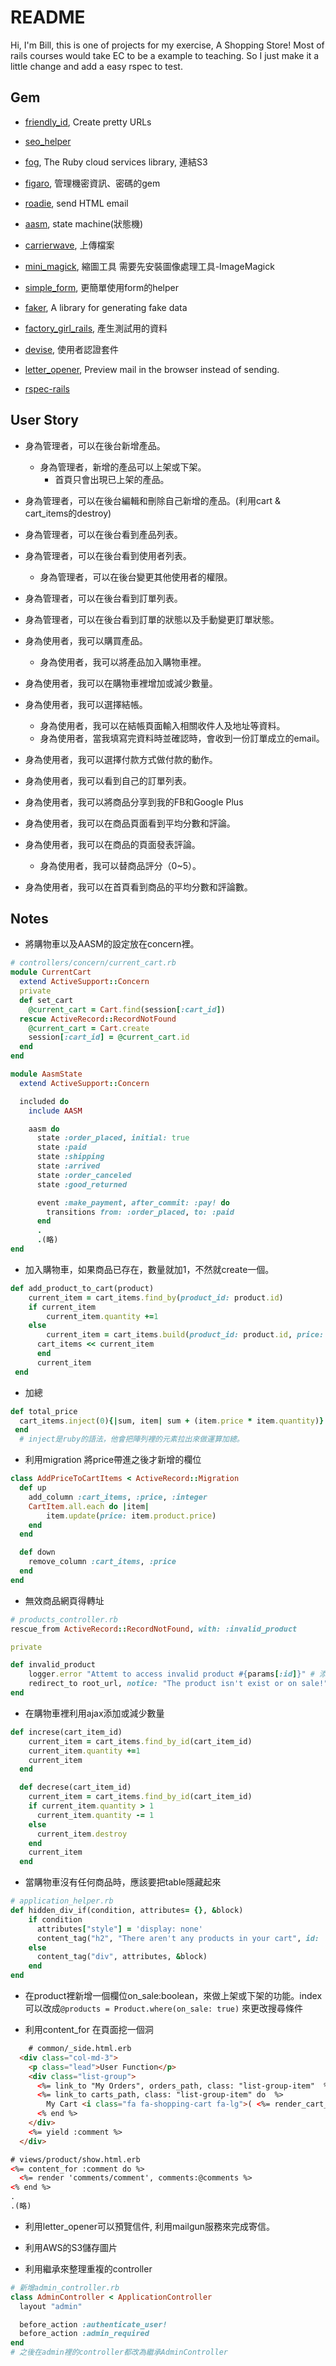 # README
Hi, I'm Bill, this is one of projects for my exercise, A Shopping Store!
Most of rails courses would take EC to be a example to teaching.
So I just make it a little change and add a easy rspec to test.

## Gem
- [friendly_id](https://github.com/norman/friendly_id), Create pretty URLs

- [seo_helper](https://github.com/techbang/seo_helper)

- [fog](https://github.com/fog/fog), The Ruby cloud services library, 連結S3

- [figaro](https://github.com/laserlemon/figaro), 管理機密資訊、密碼的gem

- [roadie](https://github.com/Mange/roadie), send HTML email

- [aasm](https://github.com/aasm/aasm), state machine(狀態機)

- [carrierwave](https://github.com/carrierwaveuploader/carrierwave), 上傳檔案

- [mini_magick](https://github.com/minimagick/minimagick), 縮圖工具 需要先安裝圖像處理工具-ImageMagick

- [simple_form](https://github.com/plataformatec/simple_form), 更簡單使用form的helper

- [faker](https://github.com/stympy/faker), A library for generating fake data

- [factory_girl_rails](https://github.com/thoughtbot/factory_girl_rails), 產生測試用的資料

- [devise](https://github.com/plataformatec/devise), 使用者認證套件

- [letter_opener](https://github.com/ryanb/letter_opener), Preview mail in the browser instead of sending.

- [rspec-rails](https://github.com/rspec/rspec-rails)

## User Story
- 身為管理者，可以在後台新增產品。
	- 身為管理者，新增的產品可以上架或下架。
		- 首頁只會出現已上架的產品。

- 身為管理者，可以在後台編輯和刪除自己新增的產品。(利用cart & cart_items的destroy)
- 身為管理者，可以在後台看到產品列表。
- 身為管理者，可以在後台看到使用者列表。

	- 身為管理者，可以在後台變更其他使用者的權限。
- 身為管理者，可以在後台看到訂單列表。
- 身為管理者，可以在後台看到訂單的狀態以及手動變更訂單狀態。

- 身為使用者，我可以購買產品。
	- 身為使用者，我可以將產品加入購物車裡。

- 身為使用者，我可以在購物車裡增加或減少數量。
- 身為使用者，我可以選擇結帳。
	- 身為使用者，我可以在結帳頁面輸入相關收件人及地址等資料。
	- 身為使用者，當我填寫完資料時並確認時，會收到一份訂單成立的email。

- 身為使用者，我可以選擇付款方式做付款的動作。
- 身為使用者，我可以看到自己的訂單列表。
- 身為使用者，我可以將商品分享到我的FB和Google Plus
- 身為使用者，我可以在商品頁面看到平均分數和評論。
- 身為使用者，我可以在商品的頁面發表評論。
	- 身為使用者，我可以替商品評分（0~5）。

- 身為使用者，我可以在首頁看到商品的平均分數和評論數。



## Notes
- 將購物車以及AASM的設定放在concern裡。
```ruby
# controllers/concern/current_cart.rb
module CurrentCart
  extend ActiveSupport::Concern
  private
  def set_cart
    @current_cart = Cart.find(session[:cart_id])
  rescue ActiveRecord::RecordNotFound
    @current_cart = Cart.create
    session[:cart_id] = @current_cart.id
  end
end
```
```ruby
module AasmState
  extend ActiveSupport::Concern

  included do
    include AASM

    aasm do
      state :order_placed, initial: true
      state :paid
      state :shipping
      state :arrived
      state :order_canceled
      state :good_returned

      event :make_payment, after_commit: :pay! do
        transitions from: :order_placed, to: :paid
      end
      .
      .(略)
end
```

- 加入購物車，如果商品已存在，數量就加1，不然就create一個。
```ruby
def add_product_to_cart(product)
  	current_item = cart_items.find_by(product_id: product.id)
  	if current_item
  		current_item.quantity +=1
  	else
	  	current_item = cart_items.build(product_id: product.id, price: product.price)
      cart_items << current_item
	  end
	  current_item
 end
```

- 加總
```ruby
def total_price
  cart_items.inject(0){|sum, item| sum + (item.price * item.quantity)}
 end
  # inject是ruby的語法，他會把陣列裡的元素拉出來做運算加總。
```
	
- 利用migration 將price帶進之後才新增的欄位
```ruby
class AddPriceToCartItems < ActiveRecord::Migration
  def up
    add_column :cart_items, :price, :integer
    CartItem.all.each do |item|
    	item.update(price: item.product.price)
    end
  end

  def down
  	remove_column :cart_items, :price
  end
end
```

- 無效商品網頁得轉址
```ruby
# products_controller.rb
rescue_from ActiveRecord::RecordNotFound, with: :invalid_product

private

def invalid_product
	logger.error "Attemt to access invalid product #{params[:id]}" # 添加錯誤訊息到log裡
	redirect_to root_url, notice: "The product isn't exist or on sale!"
end

```



- 在購物車裡利用ajax添加或減少數量
```ruby
def increse(cart_item_id)
    current_item = cart_items.find_by_id(cart_item_id)
    current_item.quantity +=1
    current_item
  end

  def decrese(cart_item_id)
    current_item = cart_items.find_by_id(cart_item_id)
    if current_item.quantity > 1
      current_item.quantity -= 1
    else
      current_item.destroy
    end
    current_item
  end
```

- 當購物車沒有任何商品時，應該要把table隱藏起來
```ruby 
# application_helper.rb
def hidden_div_if(condition, attributes= {}, &block)
    if condition
      attributes["style"] = 'display: none'
      content_tag("h2", "There aren't any products in your cart", id: 'no_item_message')
    else
      content_tag("div", attributes, &block)
    end
end
```

- 在product裡新增一個欄位on_sale:boolean，來做上架或下架的功能。index 可以改成`@products = Product.where(on_sale: true)` 來更改搜尋條件

- 利用content_for 在頁面挖一個洞
```html
	# common/_side.html.erb
  <div class="col-md-3">
    <p class="lead">User Function</p>
    <div class="list-group">
      <%= link_to "My Orders", orders_path, class: "list-group-item"  %>
      <%= link_to carts_path, class: "list-group-item" do  %>
        My Cart <i class="fa fa-shopping-cart fa-lg">( <%= render_cart_items_count(@current_cart) %> )</i>
      <% end %>
    </div>
    <%= yield :comment %>
  </div>
```

```html
# views/product/show.html.erb
<%= content_for :comment do %>
  <%= render 'comments/comment', comments:@comments %>
<% end %>
.
.(略)
```

- 利用letter_opener可以預覽信件, 利用mailgun服務來完成寄信。

- 利用AWS的S3儲存圖片

- 利用繼承來整理重複的controller
```ruby
# 新增admin_controller.rb
class AdminController < ApplicationController
  layout "admin"

  before_action :authenticate_user!
  before_action :admin_required
end
# 之後在admin裡的controller都改為繼承AdminController
```